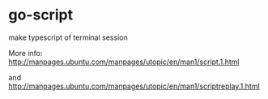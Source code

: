 # go-script
make typescript of terminal session

More info: http://manpages.ubuntu.com/manpages/utopic/en/man1/script.1.html

and http://manpages.ubuntu.com/manpages/utopic/en/man1/scriptreplay.1.html

